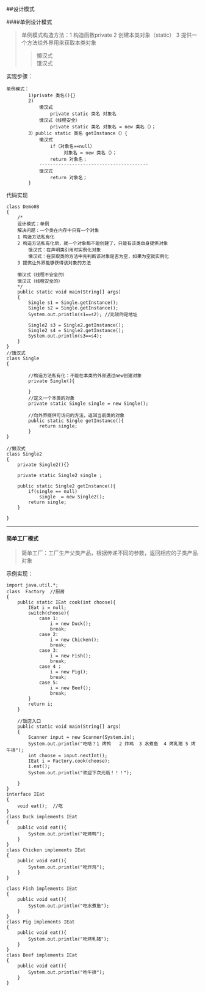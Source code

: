##设计模式

####单例设计模式
>单例模式构造方法：1 构造函数private 2 创建本类对象（static）  3 提供一个方法给外界用来获取本类对象
>>懒汉式  
>>饿汉式

实现步骤：
    
    单例模式：
    		1)private 类名(){}
    		2) 
    			懒汉式
    				private static 类名 对象名
    			饿汉式（线程安全）
    				private static 类名 对象名 = new 类名（）；
    		3）public static 类名 getInstance（）{
    			懒汉式
    				if（对象名==null）
    					 对象名 = new 类名（）；
    				return 对象名；
    			----------------------------------------
    			饿汉式
    				return 对象名；
    		}


代码实现

    class Demo08
    {
    	/*
    	设计模式：单例
    	解决问题：一个类在内存中只有一个对象
    	1 构造方法私有化
    	2 构造方法私有化后，就一个对象都不能创建了，只能有该类自身提供对象
    		饿汉式：在声明类引用时实例化对象
    		懒汉式：在获取类的方法中先判断该对象是否为空，如果为空就实例化
    	3 提供让外界能够获得该对象的方法
    
    	懒汉式（线程不安全的）
    	饿汉式（线程安全的）
    	*/
    	public static void main(String[] args) 
    	{
    		Single s1 = Single.getInstance();
    		Single s2 = Single.getInstance();
    		System.out.println(s1==s2); //比较的是地址
    
    		Single2 s3 = Single2.getInstance();
    		Single2 s4 = Single2.getInstance();
    		System.out.println(s3==s4);
    	}
    }
    //饿汉式
    class Single
    {
    	
    		//构造方法私有化：不能在本类的外部通过new创建对象
    		private Single(){
    		
    		}
    		//定义一个本类的对象
    		private static Single single = new Single();
    
    		//向外界提供可访问的方法，返回当前类的对象
    		public static Single getInstance(){
    			return single;
    		}
    }
    
    //懒汉式
    class Single2 
    {
    	private Single2(){}
    
    	private static Single2 single ;
    
    	public static Single2 getInstance(){
    		if(single == null)
    			single  = new Single2();
    		return single;
    	}
    
    }

---

#### 简单工厂模式
>简单工厂：工厂生产父类产品，根据传递不同的参数，返回相应的子类产品对象

示例实现：

    import java.util.*;
    class  Factory  //厨房
    {
    	public static IEat cook(int choose){	
    		IEat i = null;
    		switch(choose){
    			case 1:
    				i = new Duck();				
    				break;
    			case 2:
    				i = new Chicken();				
    				break;
    			case 3:
    				i = new Fish();				
    				break;
    			case 4 :
    				i = new Pig();				
    				break;
    			case 5:
    				i = new Beef();
    				break;
    		}
    		return i;
    	}
    
    	//饭店入口
    	public static void main(String[] args) 
    	{
    		Scanner input = new Scanner(System.in);
    		System.out.println("吃啥？1 烤鸭   2 炸鸡  3 水煮鱼  4 烤乳猪 5 烤牛排");
    		int choose = input.nextInt();
    		IEat i = Factory.cook(choose);
    		i.eat();
    		System.out.println("欢迎下次光临！！！");
    
    	}
    }
    interface IEat
    {
    	void eat();  //吃
    }
    class Duck implements IEat
    {
    	public void eat(){
    		System.out.println("吃烤鸭");
    	}
    }
    class Chicken implements IEat
    {
    	public void eat(){
    		System.out.println("吃炸鸡");
    	}
    }
    
    class Fish implements IEat
    {
    	public void eat(){
    		System.out.println("吃水煮鱼");
    	}
    }
    class Pig implements IEat
    {
    	public void eat(){
    		System.out.println("吃烤乳猪");
    	}
    }
    class Beef implements IEat
    {
    	public void eat(){
    		System.out.println("吃牛排");
    	}
    }